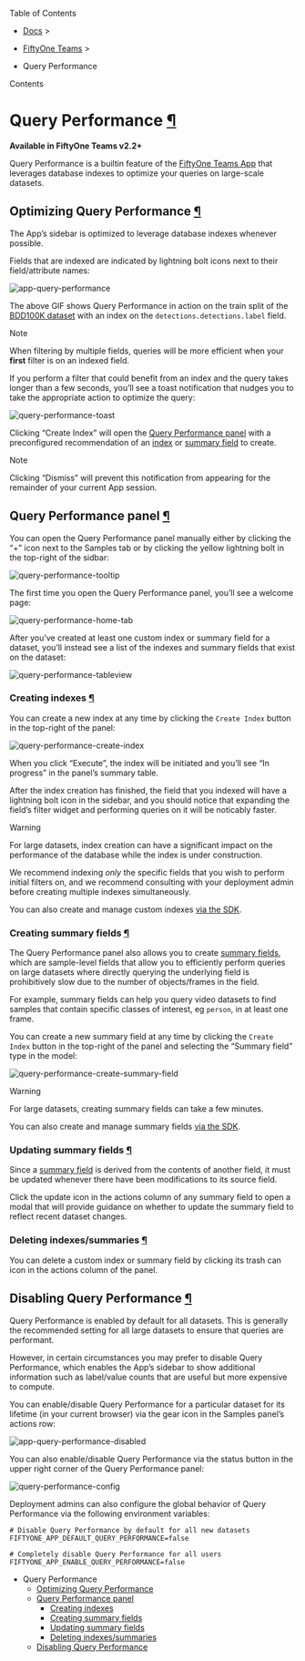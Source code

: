 Table of Contents

- [Docs](../index.html) >

- [FiftyOne Teams](index.html) >
- Query Performance

Contents


# Query Performance [¶](\#query-performance "Permalink to this headline")

**Available in FiftyOne Teams v2.2+**

Query Performance is a builtin feature of the
[FiftyOne Teams App](teams_app.html#teams-app) that leverages database indexes to
optimize your queries on large-scale datasets.

## Optimizing Query Performance [¶](\#optimizing-query-performance "Permalink to this headline")

The App’s sidebar is optimized to leverage database indexes whenever possible.

Fields that are indexed are indicated by lightning bolt icons next to their
field/attribute names:

![app-query-performance](../_images/app-query-performance.gif)

The above GIF shows Query Performance in action on the train split of the
[BDD100K dataset](../dataset_zoo/datasets.html#dataset-zoo-bdd100k) with an index on the
`detections.detections.label` field.

Note

When filtering by multiple fields, queries will be more efficient when your
**first** filter is on an indexed field.

If you perform a filter that could benefit from an index and the query takes
longer than a few seconds, you’ll see a toast notification that nudges you to
take the appropriate action to optimize the query:

![query-performance-toast](../_images/qp_toast.png)

Clicking “Create Index” will open the
[Query Performance panel](#query-performance-panel) with a preconfigured
recommendation of an [index](#query-performance-index) or
[summary field](#query-performance-summary) to create.

Note

Clicking “Dismiss” will prevent this notification from appearing for the
remainder of your current App session.

## Query Performance panel [¶](\#query-performance-panel "Permalink to this headline")

You can open the Query Performance panel manually either by clicking the “+”
icon next to the Samples tab or by clicking the yellow lightning bolt in the
top-right of the sidbar:

![query-performance-tooltip](../_images/qp_tooltip.png)

The first time you open the Query Performance panel, you’ll see a welcome page:

![query-performance-home-tab](../_images/qp_home.png)

After you’ve created at least one custom index or summary field for a dataset,
you’ll instead see a list of the indexes and summary fields that exist on the
dataset:

![query-performance-tableview](../_images/qp_tableview.png)

### Creating indexes [¶](\#creating-indexes "Permalink to this headline")

You can create a new index at any time by clicking the `Create Index` button
in the top-right of the panel:

![query-performance-create-index](../_images/qp_create_index.png)

When you click “Execute”, the index will be initiated and you’ll see
“In progress” in the panel’s summary table.

After the index creation has finished, the field that you indexed will have a
lightning bolt icon in the sidebar, and you should notice that expanding the
field’s filter widget and performing queries on it will be noticably faster.

Warning

For large datasets, index creation can have a significant impact on the
performance of the database while the index is under construction.

We recommend indexing _only_ the specific fields that you wish to perform
initial filters on, and we recommend consulting with your deployment admin
before creating multiple indexes simultaneously.

You can also create and manage custom indexes
[via the SDK](../fiftyone_concepts/app.html#app-optimizing-query-performance).

### Creating summary fields [¶](\#creating-summary-fields "Permalink to this headline")

The Query Performance panel also allows you to create
[summary fields](../fiftyone_concepts/using_datasets.html#summary-fields), which are sample-level fields that
allow you to efficiently perform queries on large datasets where directly
querying the underlying field is prohibitively slow due to the number of
objects/frames in the field.

For example, summary fields can help you query video datasets to find samples
that contain specific classes of interest, eg `person`, in at least one frame.

You can create a new summary field at any time by clicking the `Create Index`
button in the top-right of the panel and selecting the “Summary field” type in
the model:

![query-performance-create-summary-field](../_images/qp_create_summary_field.png)

Warning

For large datasets, creating summary fields can take a few minutes.

You can also create and manage summary fields
[via the SDK](../fiftyone_concepts/using_datasets.html#summary-fields).

### Updating summary fields [¶](\#updating-summary-fields "Permalink to this headline")

Since a [summary field](../fiftyone_concepts/using_datasets.html#summary-fields) is derived from the contents of
another field, it must be updated whenever there have been modifications to its
source field.

Click the update icon in the actions column of any summary field to open a
modal that will provide guidance on whether to update the summary field to
reflect recent dataset changes.

### Deleting indexes/summaries [¶](\#deleting-indexes-summaries "Permalink to this headline")

You can delete a custom index or summary field by clicking its trash can icon
in the actions column of the panel.

## Disabling Query Performance [¶](\#disabling-query-performance "Permalink to this headline")

Query Performance is enabled by default for all datasets. This is generally the
recommended setting for all large datasets to ensure that queries are
performant.

However, in certain circumstances you may prefer to disable Query Performance,
which enables the App’s sidebar to show additional information such as
label/value counts that are useful but more expensive to compute.

You can enable/disable Query Performance for a particular dataset for its
lifetime (in your current browser) via the gear icon in the Samples panel’s
actions row:

![app-query-performance-disabled](../_images/app-query-performance-disabled.gif)

You can also enable/disable Query Performance via the status button in the
upper right corner of the Query Performance panel:

![query-performance-config](../_images/qp_config.png)

Deployment admins can also configure the global behavior of Query Performance
via the following environment variables:

```
# Disable Query Performance by default for all new datasets
FIFTYONE_APP_DEFAULT_QUERY_PERFORMANCE=false

```

```
# Completely disable Query Performance for all users
FIFTYONE_APP_ENABLE_QUERY_PERFORMANCE=false

```

- Query Performance
  - [Optimizing Query Performance](#optimizing-query-performance)
  - [Query Performance panel](#query-performance-panel)
    - [Creating indexes](#creating-indexes)
    - [Creating summary fields](#creating-summary-fields)
    - [Updating summary fields](#updating-summary-fields)
    - [Deleting indexes/summaries](#deleting-indexes-summaries)
  - [Disabling Query Performance](#disabling-query-performance)
